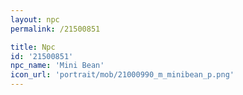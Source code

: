```yaml
---
layout: npc
permalink: /21500851

title: Npc
id: '21500851'
npc_name: 'Mini Bean'
icon_url: 'portrait/mob/21000990_m_minibean_p.png'
---
```

